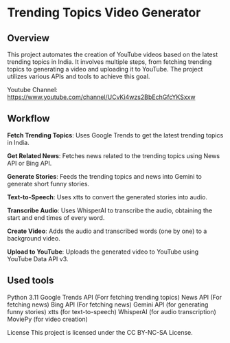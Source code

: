 # Trending Topics Video Generator
## Overview
This project automates the creation of YouTube videos based on the latest trending topics in India. It involves multiple steps, from fetching trending topics to generating a video and uploading it to YouTube. The project utilizes various APIs and tools to achieve this goal.

Youtube Channel: https://www.youtube.com/channel/UCvKi4wzs2BbEchGfcYKSxxw

## Workflow
**Fetch Trending Topics**: Uses Google Trends to get the latest trending topics in India.

**Get Related News**: Fetches news related to the trending topics using News API or Bing API.

**Generate Stories**: Feeds the trending topics and news into Gemini to generate short funny stories.

**Text-to-Speech**: Uses xtts to convert the generated stories into audio.

**Transcribe Audio**: Uses WhisperAI to transcribe the audio, obtaining the start and end times of every word.

**Create Video**: Adds the audio and transcribed words (one by one) to a background video.

**Upload to YouTube**: Uploads the generated video to YouTube using YouTube Data API v3.


## Used tools
Python 3.11
Google Trends API (Forr fetching trending topics)
News API (For fetching news)
Bing API (For fetching news)
Gemini API (for generating funny stories)
xtts (for text-to-speech)
WhisperAI (for audio transcription)
MoviePy (for video creation)

License
This project is licensed under the CC BY-NC-SA License.


